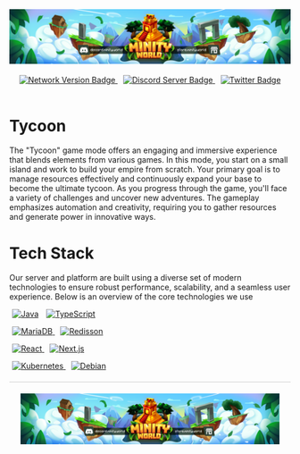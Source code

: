 <img src="assets/mw-banner.png" alt="MinityWorld Banner" />

<div align="center">
  <br>
  <a href="https://minity.world" style="margin: 5px;">
    <img src="https://img.shields.io/badge/Network%20Version-BETA%20(Internal)-blue?style=for-the-badge&logo=appveyor" alt="Network Version Badge" />
  </a>
  <a href="https://discord.minity.world" style="margin: 5px;">
    <img src="https://img.shields.io/badge/Discord%20Server-JOIN%20NOW-%237289da?style=for-the-badge&logo=discord" alt="Discord Server Badge" />
  </a>
  <a href="https://twitter.com/minityworld" style="margin: 5px;">
    <img src="https://img.shields.io/twitter/follow/minityworld?color=%231DA1F2&logo=twitter&style=for-the-badge" alt="Twitter Badge" />
  </a>
</div>

<div>
    <br>
    <h1>Tycoon</h1>
    <p>
        The "Tycoon" game mode offers an engaging and immersive experience that blends elements from various games. In this mode, you start on a small island and work to build your empire from scratch. Your primary goal is to manage resources effectively and continuously expand your base to become the ultimate tycoon. As you progress through the game, you'll face a variety of challenges and uncover new adventures. The gameplay emphasizes automation and creativity, requiring you to gather resources and generate power in innovative ways.
    </p>
</div>

<div>
    <h1>Tech Stack</h1>
    <p>Our server and platform are built using a diverse set of modern technologies to ensure robust performance, scalability, and a seamless user experience. Below is an overview of the core technologies we use</p>
  
<p>
    <a href="https://java.com" style="margin: 5px;"><img alt="Java" src="https://img.shields.io/badge/Java-007396?style=for-the-badge&logo=openjdk&logoColor=white"/></a>
  </a>
  <a href="https://www.typescriptlang.org/" style="margin: 5px;">
    <img alt="TypeScript" src="https://img.shields.io/badge/TypeScript-007ACC?style=for-the-badge&logo=typescript&logoColor=white"/>
  </a>
</p>

<p>
  <a href="https://mariadb.org/" style="margin: 5px;">
    <img alt="MariaDB" src="https://img.shields.io/badge/MariaDB-003545?style=for-the-badge&logo=mariadb&logoColor=white"/>
  </a>
  <a href="https://redisson.org/" style="margin: 5px;">
    <img alt="Redisson" src="https://img.shields.io/badge/Redisson-DC382D?style=for-the-badge&logo=redis&logoColor=white"/>
  </a>
</p>

<p>
  <a href="https://reactjs.org/" style="margin: 5px;">
    <img alt="React" src="https://img.shields.io/badge/React-61DAFB?style=for-the-badge&logo=react&logoColor=black"/>
  </a>
  <a href="https://nextjs.org/" style="margin: 5px;">
    <img alt="Next.js" src="https://img.shields.io/badge/Next.js-000000?style=for-the-badge&logo=nextdotjs&logoColor=white"/>
  </a>
</p>

<p>
  <a href="https://kubernetes.io/" style="margin: 5px;">
    <img alt="Kubernetes" src="https://img.shields.io/badge/Kubernetes-326CE5?style=for-the-badge&logo=kubernetes&logoColor=white"/>
  </a>
  <a href="https://www.debian.org" style="margin: 5px;">
    <img alt="Debian" src="https://img.shields.io/badge/Debian-A81D33?style=for-the-badge&logo=debian&logoColor=white"/>
  </a>
</p>

</div>

<div align="center" style="border-top: 1px solid #ccc; padding: 20px; margin-top: 20px;">
  <img src="assets/mw-banner.png" alt="MinityWorld Banner"/>
</div>
